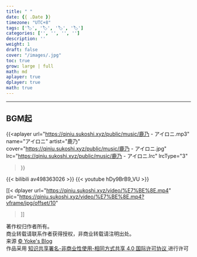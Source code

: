 ```yaml
---
title: " "
date: {{ .Date }}
timezone: "UTC+8"
tags: ['🏷️', '🏷️', '🏷️', '🏷️']
categories: ['', '', '', '']
description: ''
weight: 1
draft: false
cover: "/images/.jpg"
toc: true
grow: large | full
math: md
aplayer: true
dplayer: true
math: true
---
```

---
## BGM起
<!-- 音乐aplayer，实际写的时候 '['替换为 '{' ']'替换为'}' -->
{{<aplayer
    url="https://qiniu.sukoshi.xyz/public/music/鹿乃 - アイロニ.mp3"
    name="アイロニ"
    artist="鹿乃"
    cover="https://qiniu.sukoshi.xyz/public/music/鹿乃 - アイロニ.jpg"
    lrc="https://qiniu.sukoshi.xyz/public/music/鹿乃 - アイロニ.lrc"
    lrcType="3"
>}}

{{< bilibili av498363026 >}}
{{< youtube hDy9BrB9_VU >}}


<!-- 视频调用dplyer，实际写的时候 '['替换为 '{' ']'替换为'}' -->
[[< dplayer
    url="https://qiniu.sukoshi.xyz/video/%E7%BE%8E.mp4"
    pic="https://qiniu.sukoshi.xyz/video/%E7%BE%8E.mp4?vframe/jpg/offset/10"
>]]







<div>
<div> 著作权归作者所有。</div>
<div> 商业转载请联系作者获得授权，非商业转载请注明出处。</div>    
<div>来源 <a target="_blank" href="www.yoke.ink"> © Yoke's Blog </a></div>  

 <div class="copyright-text">作品采用 <a class="text-decoration-none" target="_blank" href="https://creativecommons.org/licenses/by/4.0/deed.zh">
 知识共享署名-非商业性使用-相同方式共享 4.0 国际许可协议 </a>进行许可 </div></div>